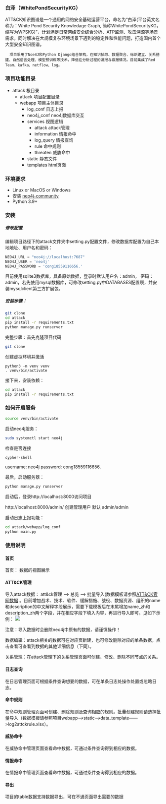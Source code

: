 ### 白泽（WhitePondSecurityKG）

​         ATT&CK知识图谱是一个通用的网络安全基础运营平台，命名为“白泽(平台英文名称为：White Pond Security Knowledage Graph, 简称WhitePondSecurityKG，缩写为WPSKG)”，计划满足日常网络安全综合分析、ATP监测、攻击溯源等场景需求，同时解决在大规模复杂环境场景下遇到的稳定性和性能问题，打造国内首个大型安全知识图谱。

      项目采用了Noe4J和Python Django结合架构，在知识抽取、数据聚合、标识建立、关系搭建、自然语言处理、模型预训练等技术，降低在分析过程的漏报与误报情况。目前集成了Red Team、kafka、netflow、log。

### 项目功能目录

* attack    根目录
  * attack		项目配置目录
  * webapp      项目主体目录
    * log_conf                日志上报
    * neo4j_conf            neo4j数据库交互
    * services                 视图逻辑
      * attack              attack管理
      * information           情报命中
      * log_query             情报查询
      * rule                 命中规则
      * threaten             威胁命中 
    * static                 静态文件
    * templates              html页面

### 环境要求

-  Linux or MacOS or Windows
-  安装 [neo4j-community](https://neo4j.com/download-center/#community)
- Python 3.9+ 

### 安装

##### 修改配置

编辑项目路径下的attack文件夹中setting.py配置文件，修改数据库配置为自己本地地址、用户名和密码：
``` Python
NEO4J_URL = "neo4j://localhost:7687"
NEO4J_USER = 'neo4j'
NEO4J_PASSWORD = 'cong18559116656.'
```
目前使用sqlite3数据库，具备原始数据，登录时默认用户名：admin， 密码：admin，若先使用mysql数据库，可修改setting.py中DATABASES配置项，并安装mysqlclient第三方扩展包。

##### 安装步骤：

```Bash
git clone 
cd attack
pip install -r requirements.txt
python manage.py runserver
```

完整步骤：首先克隆项目代码

```Bash
git clone 
```

创建虚拟环境并激活

```
python3 -m venv venv
. venv/bin/activate
```

接下来，安装依赖：

```Bash
cd attack
pip install -r requirements.txt
```
### 如何开启服务
```Bash
source venv/bin/activate
```

启动neo4j服务：
```Bash
sudo systemctl start neo4j
```
检查是否连接
```Bash
cypher-shell
```
username: neo4j
password: cong18559116656.

最后，启动服务器：

```Bash
python manage.py runserver
```


启动后，登录http://localhost:8000访问项目

http://localhost:8000/admin/ 创建管理用户   默认 admin/admin

启动日志上报功能：

```Bash
cd attack/webapp/log_conf
python main.py
```

### 使用说明

#### 首页
首页： 数据的视图展示

#### ATT&CK管理
导入attack数据： att&ck管理 ——> 总览 ——> 批量导入(数据模板请参照[ATT&CK官网数据](http://attack.mitre.org/docs/enterprise-attack-v12.0/enterprise-attack-v12.0.xlsx)
。目前增加战术、技术、软件、缓解措施、战役、数据资源、组织的name和description的中文解释字段展示，需要下载模板后在末尾增加name_zh和description_zh两个字段，并在相应字段下填入内容，再进行导入即可。见如下示例：
![](/md_data/eg_template_import.png)

注意：导入数据时会删除neo4j中原有的数据，请谨慎操作！

数据编辑：attack相关的数据可在对应页新建，也可修改删除对应的单条数据，点击查看可查看到数据的其他详细信息（下同）。

关系管理：在attack管理下的关系管理页面可创建、修改、删除不同节点的关系。

#### 日志查询
在日志管理页面可根据条件查询想要的数据，可在单条日志处操作处置或忽略日志。

#### 命中规则
在命中规则管理页面可创建、删除规则及查询相应的规则。批量创建规则请选择批量导入（数据模板请参照项目webapp——>static——>data_template——>log2attckrule.xlsx）。

#### 威胁命中
在威胁命中管理页面查看命中数据，可通过条件查询得到相应的数据。

#### 情报命中
在情报命中管理页面查看命中数据，可通过条件查询得到相应的数据。

#### 导出
项目的table数据支持数据导出，可在不通页面导出需要的数据



